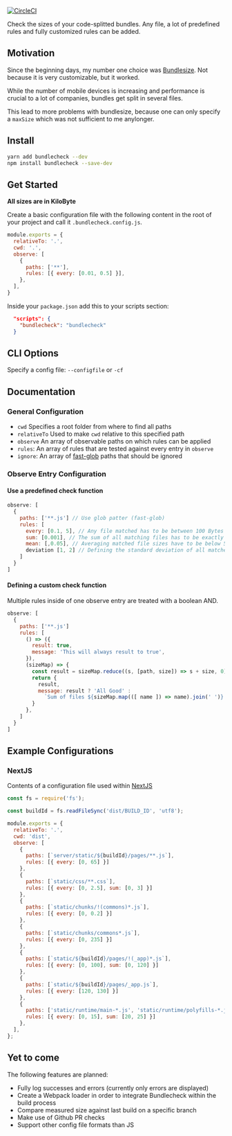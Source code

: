 [![CircleCI](https://circleci.com/gh/dazlious/bundlecheck/tree/master.svg?style=svg)](https://circleci.com/gh/dazlious/bundlecheck/tree/master)

Check the sizes of your code-splitted bundles. Any file, a lot of predefined rules and fully customized rules can be added.

## Motivation

Since the beginning days, my number one choice was [Bundlesize](https://github.com/siddharthkp/bundlesize). Not because it is very customizable, but it worked.

While the number of mobile devices is increasing and performance is crucial to a lot of companies, bundles get split in several files.

This lead to more problems with bundlesize, because one can only specify a `maxSize` which was not sufficient to me anylonger.

## Install

```bash
yarn add bundlecheck --dev
npm install bundlecheck --save-dev
```

## Get Started

__All sizes are in KiloByte__

Create a basic configuration file with the following content in the root of your project and call it `.bundlecheck.config.js`.

```javascript
module.exports = {
  relativeTo: '.',
  cwd: '.',
  observe: [
    {
      paths: ['**'],
      rules: [{ every: [0.01, 0.5] }],
    },
  ],
}
```

Inside your `package.json` add this to your scripts section:

```json
  "scripts": {
    "bundlecheck": "bundlecheck"
  }
```

## CLI Options

Specify a config file: `--configfile` or `-cf`

## Documentation

### General Configuration

- `cwd` Specifies a root folder from where to find all paths
- `relativeTo` Used to make `cwd` relative to this specified path
- `observe` An array of observable paths on which rules can be applied
- `rules`: An array of rules that are tested against every entry in `observe`
- `ignore`: An array of [fast-glob](https://github.com/mrmlnc/fast-glob) paths that should be ignored

### Observe Entry Configuration

#### Use a predefined check function

```javascript
observe: [
  {
    paths: ['**.js'] // Use glob patter (fast-glob)
    rules: [
      every: [0.1, 5], // Any file matched has to be between 100 Bytes and 5 KiloBytes big
      sum: [0.001], // The sum of all matching files has to be exactly 1 Byte
      mean: [,0.05], // Averaging matched file sizes have to be below 50 Bytes
      deviation [1, 2] // Defining the standard deviation of all matched files, so there has to be a difference between all files between 1 and 2 KiloByte
    ]
  }
]
```

#### Defining a custom check function

Multiple rules inside of one observe entry are treated with a boolean AND.

```javascript
observe: [
  {
    paths: ['**.js']
    rules: [
      () => ({
        result: true,
        message: 'This will always result to true',
      }),
      (sizeMap) => {
        const result = sizeMap.reduce((s, [path, size]) => s + size, 0) <= 0.2;
        return {
          result,
          message: result ? 'All Good' :
            `Sum of files ${sizeMap.map(([ name ]) => name).join(' ')} too big`,
        }
      },
    ]
  }
]
```

## Example Configurations

### NextJS

Contents of a configuration file used within [NextJS](https://nextjs.org)

```javascript
const fs = require('fs');

const buildId = fs.readFileSync('dist/BUILD_ID', 'utf8');

module.exports = {
  relativeTo: '.',
  cwd: 'dist',
  observe: [
    {
      paths: [`server/static/${buildId}/pages/**.js`],
      rules: [{ every: [0, 65] }]
    },
    {
      paths: [`static/css/**.css`],
      rules: [{ every: [0, 2.5], sum: [0, 3] }]
    },
    {
      paths: [`static/chunks/!(commons)*.js`],
      rules: [{ every: [0, 0.2] }]
    },
    {
      paths: [`static/chunks/commons*.js`],
      rules: [{ every: [0, 235] }]
    },
    {
      paths: [`static/${buildId}/pages/!(_app)*.js`],
      rules: [{ every: [0, 100], sum: [0, 120] }]
    },
    {
      paths: [`static/${buildId}/pages/_app.js`],
      rules: [{ every: [120, 130] }]
    },
    {
      paths: ['static/runtime/main-*.js', 'static/runtime/polyfills-*.js', 'static/runtime/webpack-*.js'],
      rules: [{ every: [0, 15], sum: [20, 25] }]
    },
  ],
};
```

## Yet to come

The following features are planned:

- Fully log successes and errors (currently only errors are displayed)
- Create a Webpack loader in order to integrate Bundlecheck within the build process
- Compare measured size against last build on a specific branch
- Make use of Github PR checks
- Support other config file formats than JS
